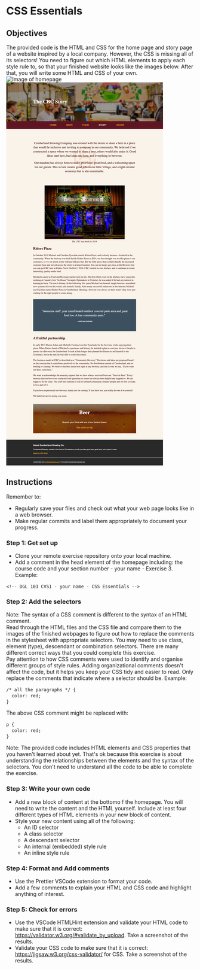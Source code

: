 # CSS Essentials

## Objectives
The provided code is the HTML and CSS for the home page and story page of a website inspired by a local company. However, the CSS is missing all of its selectors! You need to figure out which HTML elements to apply each style rule to, so that your finished website looks like the images below. After that, you will write some HTML and CSS of your own.
![Image of homepage](images/finsihed-homepage.png)
![Image of homepage](images/finished-story.png)

## Instructions
Remember to:
* Regularly save your files and check out what your web page looks like in a web browser.
* Make regular commits and label them appropriately to document your progress.
### Step 1: Get set up
* Clone your remote exercise repository onto your local machine.
* Add a comment in the head element of the homepage including: the course code and your section number - your name - Exercise 3. Example:
```
<!-- DGL 103 CVS1 - your name - CSS Essentials -->
```
### Step 2: Add the selectors
Note: The syntax of a CSS comment is different to the syntax of an HTML comment.<br>
Read through the HTML files and the CSS file and compare them to the images of the finished webpages to figure out how to replace the comments in the stylesheet with appropriate selectors. You may need to use class, element (type), descendant or combination selectors. There are many different correct ways that you could complete this exercise.<br>
Pay attention to how CSS comments were used to identify and organise different groups of style rules. Adding organizational comments doesn't affect the code, but it helps you keep your CSS tidy and easier to read. Only replace the comments that indicate where a selector should be. Example: 
```
/* all the paragraphs */ {
  color: red;
}
```
The above CSS comment might be replaced with:
```
p {
  color: red;
}
```
Note: The provided code includes HTML elements and CSS properties that you haven't learned about yet. That's ok because this exercise is about understanding the relationships between the elements and the syntax of the selectors. You don't need to understand all the code to be able to complete the exercise.

### Step 3: Write your own code
* Add a new block of content at the bottomo f the homepage. You will need to write the content and the HTML yourself. Include at least four different types of HTML elements in your new block of content.
* Style your new content using all of the following:
    * An ID selector
    * A class selector
    * A descendant selector
    * An internal (embedded) style rule
    * An inline style rule

### Step 4: Format and Add comments 
* Use the Prettier VSCode extension to format your code.
* Add a few comments to explain your HTML and CSS code and highlight anything of interest.

### Step 5: Check for errors
* Use the VSCode HTMLHint extension and validate your HTML code to make sure that it is correct: https://validator.w3.org/#validate_by_upload. Take a screenshot of the results.
* Validate your CSS code to make sure that it is correct: https://jigsaw.w3.org/css-validator/ for CSS. Take a screenshot of the results.

